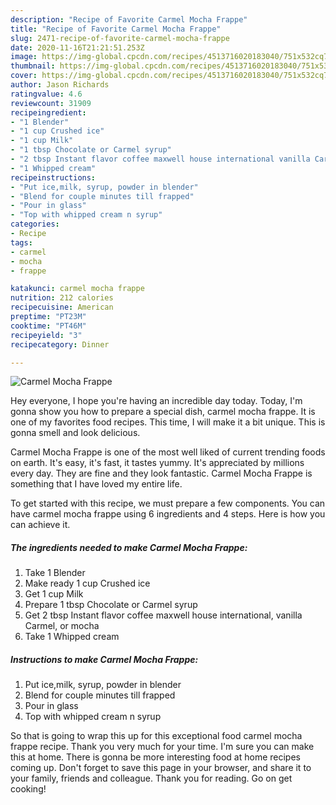 ```yaml
---
description: "Recipe of Favorite Carmel Mocha Frappe"
title: "Recipe of Favorite Carmel Mocha Frappe"
slug: 2471-recipe-of-favorite-carmel-mocha-frappe
date: 2020-11-16T21:21:51.253Z
image: https://img-global.cpcdn.com/recipes/4513716020183040/751x532cq70/carmel-mocha-frappe-recipe-main-photo.jpg
thumbnail: https://img-global.cpcdn.com/recipes/4513716020183040/751x532cq70/carmel-mocha-frappe-recipe-main-photo.jpg
cover: https://img-global.cpcdn.com/recipes/4513716020183040/751x532cq70/carmel-mocha-frappe-recipe-main-photo.jpg
author: Jason Richards
ratingvalue: 4.6
reviewcount: 31909
recipeingredient:
- "1 Blender"
- "1 cup Crushed ice"
- "1 cup Milk"
- "1 tbsp Chocolate or Carmel syrup"
- "2 tbsp Instant flavor coffee maxwell house international vanilla Carmel or mocha"
- "1 Whipped cream"
recipeinstructions:
- "Put ice,milk, syrup, powder in blender"
- "Blend for couple minutes till frapped"
- "Pour in glass"
- "Top with whipped cream n syrup"
categories:
- Recipe
tags:
- carmel
- mocha
- frappe

katakunci: carmel mocha frappe 
nutrition: 212 calories
recipecuisine: American
preptime: "PT23M"
cooktime: "PT46M"
recipeyield: "3"
recipecategory: Dinner

---
```



![Carmel Mocha Frappe](https://img-global.cpcdn.com/recipes/4513716020183040/751x532cq70/carmel-mocha-frappe-recipe-main-photo.jpg)

Hey everyone, I hope you're having an incredible day today. Today, I'm gonna show you how to prepare a special dish, carmel mocha frappe. It is one of my favorites food recipes. This time, I will make it a bit unique. This is gonna smell and look delicious.



Carmel Mocha Frappe is one of the most well liked of current trending foods on earth. It's easy, it's fast, it tastes yummy. It's appreciated by millions every day. They are fine and they look fantastic. Carmel Mocha Frappe is something that I have loved my entire life.


To get started with this recipe, we must prepare a few components. You can have carmel mocha frappe using 6 ingredients and 4 steps. Here is how you can achieve it.

<!--inarticleads1-->

##### The ingredients needed to make Carmel Mocha Frappe:

1. Take 1 Blender
1. Make ready 1 cup Crushed ice
1. Get 1 cup Milk
1. Prepare 1 tbsp Chocolate or Carmel syrup
1. Get 2 tbsp Instant flavor coffee maxwell house international, vanilla Carmel, or mocha
1. Take 1 Whipped cream




<!--inarticleads2-->

##### Instructions to make Carmel Mocha Frappe:

1. Put ice,milk, syrup, powder in blender
1. Blend for couple minutes till frapped
1. Pour in glass
1. Top with whipped cream n syrup




So that is going to wrap this up for this exceptional food carmel mocha frappe recipe. Thank you very much for your time. I'm sure you can make this at home. There is gonna be more interesting food at home recipes coming up. Don't forget to save this page in your browser, and share it to your family, friends and colleague. Thank you for reading. Go on get cooking!
